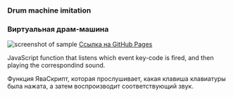 ### Drum machine imitation

### Виртуальная драм-машина

![screenshot of sample](readme-preview-image.jpg)
[Ссылка на GitHub Pages](https://likesatie.github.io/Maschine-Mikro-drum-kit-JS-HTML-CSS/)

JavaScript function that listens which event key-code is fired, and then playing the correspondind sound.

Функция ЯваСкрипт, которая прослушивает, какая клавиша клавиатуры была нажата, а затем воспроизводит соответствующий звук.
